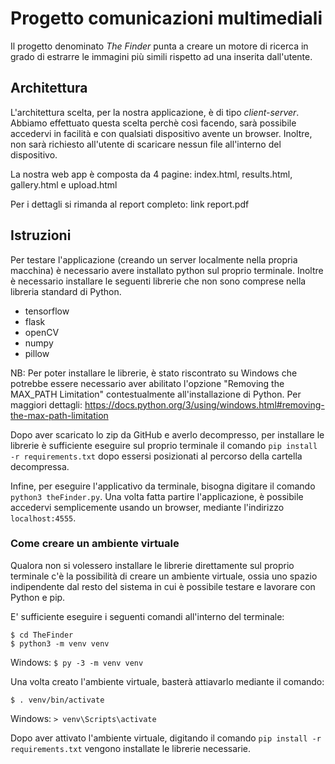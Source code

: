 # Progetto comunicazioni multimediali
Il progetto denominato *The Finder* punta a creare un motore di ricerca in grado di estrarre le immagini più simili rispetto ad una inserita dall'utente.

## Architettura
L'architettura scelta, per la nostra applicazione, è di tipo *client-server*. Abbiamo effettuato questa scelta perchè così facendo, sarà possibile accedervi in facilità e con qualsiati dispositivo 
avente un browser. Inoltre, non sarà richiesto all'utente di scaricare nessun file all'interno del dispositivo.

La nostra web app è composta da 4 pagine: index.html, results.html, gallery.html e upload.html


Per i dettagli si rimanda al report completo: link report.pdf

## Istruzioni
Per testare l'applicazione (creando un server localmente nella propria macchina) è necessario avere installato python sul proprio terminale. Inoltre è necessario installare
le seguenti librerie che non sono comprese nella libreria standard di Python.
- tensorflow
- flask
- openCV
- numpy
- pillow

NB: Per poter installare le librerie, è stato riscontrato su Windows che potrebbe essere necessario aver abilitato l'opzione "Removing the MAX_PATH Limitation" contestualmente all'installazione di Python. Per maggiori dettagli: https://docs.python.org/3/using/windows.html#removing-the-max-path-limitation

Dopo aver scaricato lo zip da GitHub e averlo decompresso, per installare le librerie è sufficiente eseguire sul proprio terminale il comando `pip install -r requirements.txt` dopo essersi posizionati al percorso della cartella decompressa.

Infine, per eseguire l'applicativo da terminale, bisogna digitare il comando `python3 theFinder.py`. 
Una volta fatta partire l'applicazione, è possibile accedervi semplicemente usando un browser, mediante l'indirizzo `localhost:4555`.

### Come creare un ambiente virtuale
Qualora non si volessero installare le librerie direttamente sul proprio terminale c'è la possibilità di creare un ambiente 
virtuale, ossia uno spazio indipendente dal resto del sistema in cui è possibile testare e lavorare con Python e pip.

E' sufficiente eseguire i seguenti comandi all'interno del terminale:
```
$ cd TheFinder
$ python3 -m venv venv
```

Windows:
`$ py -3 -m venv venv`

Una volta creato l'ambiente virtuale, basterà attiavarlo mediante il comando:
```
$ . venv/bin/activate
```

Windows: `> venv\Scripts\activate`

Dopo aver attivato l'ambiente virtuale, digitando il comando `pip install -r requirements.txt` vengono installate le librerie necessarie.

